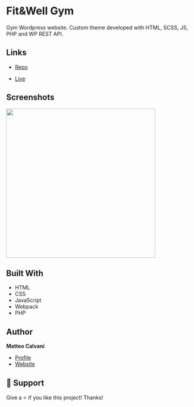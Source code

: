 # Fit&Well Gym

<p>Gym Wordpress website. Custom theme developed with HTML, SCSS, JS, PHP and WP REST API.</p>

## Links

- [Repo](https://github.com/1987mat/FitWellGym 'Repo')

- [Live](https://www.fitwellgym.com 'Live View')

## Screenshots

<img src="https://user-images.githubusercontent.com/64235918/198388073-8cba0f51-13e3-49ca-85a6-7848125c13d0.png" width="400"/>

## Built With

- HTML
- CSS
- JavaScript
- Webpack
- PHP

## Author

**Matteo Calvani**

- [Profile](https://github.com/1987mat 'Matteo Calvani')
- [Website](https://1987mat.github.io/Portfolio_Site 'Welcome')

## 🤝 Support

Give a ⭐️ if you like this project! Thanks!
